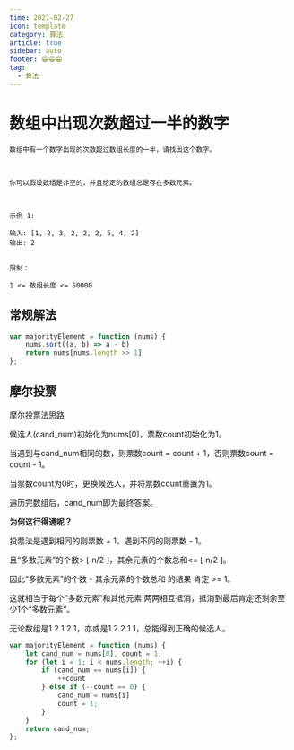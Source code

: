 ```yaml
---
time: 2021-02-27
icon: template
category: 算法
article: true
sidebar: auto
footer: 😁😁😁
tag:
  - 算法
---
```


# 数组中出现次数超过一半的数字

```
数组中有一个数字出现的次数超过数组长度的一半，请找出这个数字。

 

你可以假设数组是非空的，并且给定的数组总是存在多数元素。

 

示例 1:

输入: [1, 2, 3, 2, 2, 2, 5, 4, 2]
输出: 2
 

限制：

1 <= 数组长度 <= 50000
```

## 常规解法

```js
var majorityElement = function (nums) {
    nums.sort((a, b) => a - b)
    return nums[nums.length >> 1]
};
```

## 摩尔投票


摩尔投票法思路

候选人(cand_num)初始化为nums[0]，票数count初始化为1。

当遇到与cand_num相同的数，则票数count = count + 1，否则票数count = count - 1。

当票数count为0时，更换候选人，并将票数count重置为1。

遍历完数组后，cand_num即为最终答案。


**为何这行得通呢？**

投票法是遇到相同的则票数 + 1，遇到不同的则票数 - 1。

且“多数元素”的个数> ⌊ n/2 ⌋，其余元素的个数总和<= ⌊ n/2 ⌋。

因此“多数元素”的个数 - 其余元素的个数总和 的结果 肯定 >= 1。

这就相当于每个“多数元素”和其他元素 两两相互抵消，抵消到最后肯定还剩余至少1个“多数元素”。

无论数组是1 2 1 2 1，亦或是1 2 2 1 1，总能得到正确的候选人。

```js
var majorityElement = function (nums) {
    let cand_num = nums[0], count = 1;
    for (let i = 1; i < nums.length; ++i) {
        if (cand_num == nums[i]) {
            ++count
        } else if (--count == 0) {
            cand_num = nums[i]
            count = 1;
        }
    }
    return cand_num;
};
```

